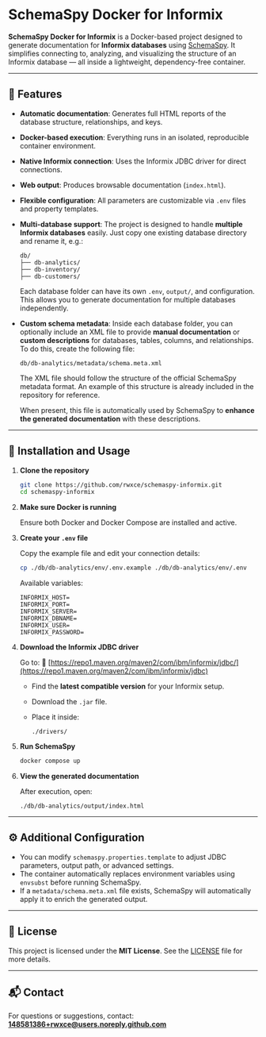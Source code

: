 # SchemaSpy Docker for Informix

**SchemaSpy Docker for Informix** is a Docker-based project designed to generate documentation for **Informix databases** using [SchemaSpy](https://schemaspy.org/).
It simplifies connecting to, analyzing, and visualizing the structure of an Informix database — all inside a lightweight, dependency-free container.

---

## 🧩 Features

* **Automatic documentation**: Generates full HTML reports of the database structure, relationships, and keys.

* **Docker-based execution**: Everything runs in an isolated, reproducible container environment.

* **Native Informix connection**: Uses the Informix JDBC driver for direct connections.

* **Web output**: Produces browsable documentation (`index.html`).

* **Flexible configuration**: All parameters are customizable via `.env` files and property templates.

* **Multi-database support**:
  The project is designed to handle **multiple Informix databases** easily.
  Just copy one existing database directory and rename it, e.g.:

  ```
  db/
  ├── db-analytics/
  ├── db-inventory/
  ├── db-customers/
  ```

  Each database folder can have its own `.env`, `output/`, and configuration.
  This allows you to generate documentation for multiple databases independently.

* **Custom schema metadata**:
  Inside each database folder, you can optionally include an XML file to provide **manual documentation** or **custom descriptions** for databases, tables, columns, and relationships.
  To do this, create the following file:

  ```
  db/db-analytics/metadata/schema.meta.xml
  ```

  The XML file should follow the structure of the official SchemaSpy metadata format.
  An example of this structure is already included in the repository for reference.

  When present, this file is automatically used by SchemaSpy to **enhance the generated documentation** with these descriptions.

---

## 🚀 Installation and Usage

1. **Clone the repository**

   ```bash
   git clone https://github.com/rwxce/schemaspy-informix.git
   cd schemaspy-informix
   ```

2. **Make sure Docker is running**

   Ensure both Docker and Docker Compose are installed and active.

3. **Create your `.env` file**

   Copy the example file and edit your connection details:

   ```bash
   cp ./db/db-analytics/env/.env.example ./db/db-analytics/env/.env
   ```

   Available variables:

   ```
   INFORMIX_HOST=
   INFORMIX_PORT=
   INFORMIX_SERVER=
   INFORMIX_DBNAME=
   INFORMIX_USER=
   INFORMIX_PASSWORD=
   ```

4. **Download the Informix JDBC driver**

   Go to:
   🔗 [https://repo1.maven.org/maven2/com/ibm/informix/jdbc/](https://repo1.maven.org/maven2/com/ibm/informix/jdbc)

   * Find the **latest compatible version** for your Informix setup.
   * Download the `.jar` file.
   * Place it inside:

     ```
     ./drivers/
     ```

5. **Run SchemaSpy**

   ```bash
   docker compose up
   ```

6. **View the generated documentation**

   After execution, open:

   ```
   ./db/db-analytics/output/index.html
   ```

---

## ⚙️ Additional Configuration

* You can modify `schemaspy.properties.template` to adjust JDBC parameters, output path, or advanced settings.
* The container automatically replaces environment variables using `envsubst` before running SchemaSpy.
* If a `metadata/schema.meta.xml` file exists, SchemaSpy will automatically apply it to enrich the generated output.

---

## 🧾 License

This project is licensed under the **MIT License**.
See the [LICENSE](LICENSE) file for more details.

---

## 📬 Contact

For questions or suggestions, contact:
**[148581386+rwxce@users.noreply.github.com](mailto:148581386+rwxce@users.noreply.github.com)**